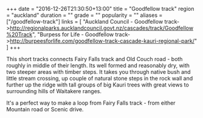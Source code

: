 +++
date = "2016-12-26T21:30:50+13:00"
title = "Goodfellow track"
region = "auckland"
duration = ""
grade = ""
popularity = ""
aliases = ["/goodfellow-track"]
links = [
	"Auckland Council - Goodfellow track->http://regionalparks.aucklandcouncil.govt.nz/cascades/track/Goodfellow%20Track",
	"Burpess for Life - Goodfellow track->http://burpeesforlife.com/goodfellow-track-cascade-kauri-regional-park/"
]
+++

This short tracks connects Fairy Falls track and Old Couch road - both roughly in middle of their length. Its well formed and reasonably dry, with two steeper areas with timber steps. It takes you through native bush and little stream crossing, up couple of natural stone steps in the rock wall and further up the ridge with tall groups of big Kauri trees with great views to surrounding hills of Waitakere ranges.

It's a perfect way to make a loop from Fairy Falls track - from either Mountain road or Scenic drive.